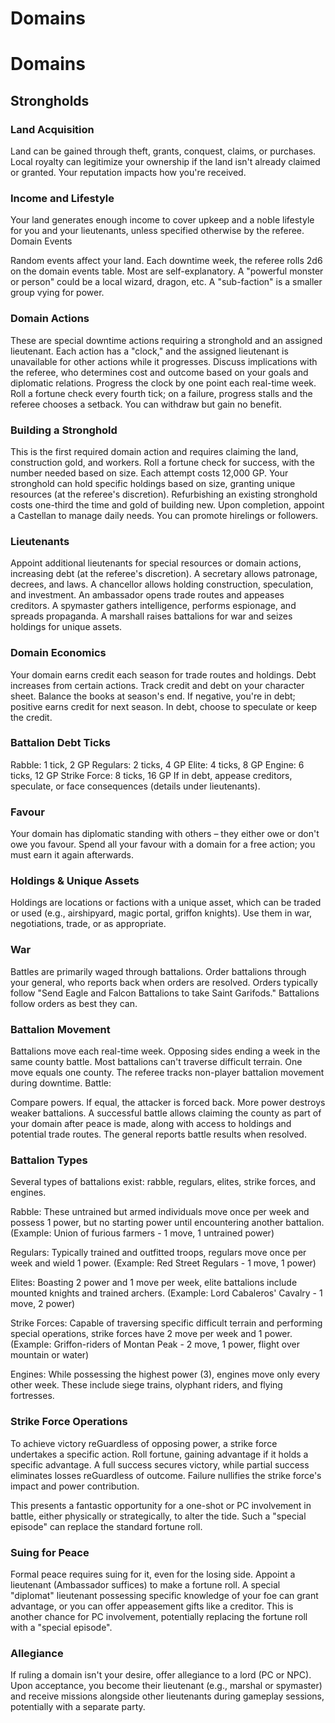 # Domains

# Domains

## Strongholds

### Land Acquisition

Land can be gained through theft, grants, conquest, claims, or purchases.
Local royalty can legitimize your ownership if the land isn't already claimed or granted.
Your reputation impacts how you're received.

### Income and Lifestyle

Your land generates enough income to cover upkeep and a noble lifestyle for you and your lieutenants, unless specified otherwise by the referee.
Domain Events

Random events affect your land. Each downtime week, the referee rolls 2d6 on the domain events table.
Most are self-explanatory. A "powerful monster or person" could be a local wizard, dragon, etc. A "sub-faction" is a smaller group vying for power.

### Domain Actions

These are special downtime actions requiring a stronghold and an assigned lieutenant.
Each action has a "clock," and the assigned lieutenant is unavailable for other actions while it progresses.
Discuss implications with the referee, who determines cost and outcome based on your goals and diplomatic relations.
Progress the clock by one point each real-time week. Roll a fortune check every fourth tick; on a failure, progress stalls and the referee chooses a setback. You can withdraw but gain no benefit.

### Building a Stronghold

This is the first required domain action and requires claiming the land, construction gold, and workers.
Roll a fortune check for success, with the number needed based on size. Each attempt costs 12,000 GP.
Your stronghold can hold specific holdings based on size, granting unique resources (at the referee's discretion).
Refurbishing an existing stronghold costs one-third the time and gold of building new.
Upon completion, appoint a Castellan to manage daily needs. You can promote hirelings or followers.

### Lieutenants

Appoint additional lieutenants for special resources or domain actions, increasing debt (at the referee's discretion).
A secretary allows patronage, decrees, and laws.
A chancellor allows holding construction, speculation, and investment.
An ambassador opens trade routes and appeases creditors.
A spymaster gathers intelligence, performs espionage, and spreads propaganda.
A marshall raises battalions for war and seizes holdings for unique assets.

### Domain Economics

Your domain earns credit each season for trade routes and holdings.
Debt increases from certain actions. Track credit and debt on your character sheet.
Balance the books at season's end. If negative, you're in debt; positive earns credit for next season.
In debt, choose to speculate or keep the credit.

### Battalion Debt Ticks

Rabble: 1 tick, 2 GP
Regulars: 2 ticks, 4 GP
Elite: 4 ticks, 8 GP
Engine: 6 ticks, 12 GP
Strike Force: 8 ticks, 16 GP
If in debt, appease creditors, speculate, or face consequences (details under lieutenants).

### Favour

Your domain has diplomatic standing with others – they either owe or don't owe you favour.
Spend all your favour with a domain for a free action; you must earn it again afterwards.

### Holdings & Unique Assets

Holdings are locations or factions with a unique asset, which can be traded or used (e.g., airshipyard, magic portal, griffon knights).
Use them in war, negotiations, trade, or as appropriate.

### War

Battles are primarily waged through battalions.
Order battalions through your general, who reports back when orders are resolved.
Orders typically follow "Send Eagle and Falcon Battalions to take Saint Garifods."
Battalions follow orders as best they can.

### Battalion Movement

Battalions move each real-time week.
Opposing sides ending a week in the same county battle.
Most battalions can't traverse difficult terrain. One move equals one county.
The referee tracks non-player battalion movement during downtime.
Battle:

Compare powers. If equal, the attacker is forced back. More power destroys weaker battalions.
A successful battle allows claiming the county as part of your domain after peace is made, along with access to holdings and potential trade routes.
The general reports battle results when resolved.

### Battalion Types

Several types of battalions exist: rabble, regulars, elites, strike forces, and engines.

Rabble: These untrained but armed individuals move once per week and possess 1 power, but no starting power until encountering another battalion. (Example: Union of furious farmers - 1 move, 1 untrained power)

Regulars: Typically trained and outfitted troops, regulars move once per week and wield 1 power. (Example: Red Street Regulars - 1 move, 1 power)

Elites: Boasting 2 power and 1 move per week, elite battalions include mounted knights and trained archers. (Example: Lord Cabaleros' Cavalry - 1 move, 2 power)

Strike Forces: Capable of traversing specific difficult terrain and performing special operations, strike forces have 2 move per week and 1 power. (Example: Griffon-riders of Montan Peak - 2 move, 1 power, flight over mountain or water)

Engines: While possessing the highest power (3), engines move only every other week. These include siege trains, olyphant riders, and flying fortresses.

### Strike Force Operations

To achieve victory reGuardless of opposing power, a strike force undertakes a specific action. Roll fortune, gaining advantage if it holds a specific advantage. A full success secures victory, while partial success eliminates losses reGuardless of outcome. Failure nullifies the strike force's impact and power contribution.

This presents a fantastic opportunity for a one-shot or PC involvement in battle, either physically or strategically, to alter the tide. Such a "special episode" can replace the standard fortune roll.

### Suing for Peace

Formal peace requires suing for it, even for the losing side. Appoint a lieutenant (Ambassador suffices) to make a fortune roll. A special "diplomat" lieutenant possessing specific knowledge of your foe can grant advantage, or you can offer appeasement gifts like a creditor. This is another chance for PC involvement, potentially replacing the fortune roll with a "special episode".

### Allegiance

If ruling a domain isn't your desire, offer allegiance to a lord (PC or NPC). Upon acceptance, you become their lieutenant (e.g., marshal or spymaster) and receive missions alongside other lieutenants during gameplay sessions, potentially with a separate party.
